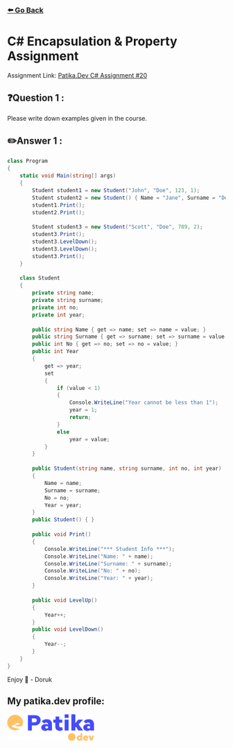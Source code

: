 ### [⬅️ Go Back](../../README.md)

# C# Encapsulation & Property Assignment

Assignment Link: [Patika.Dev C# Assignment #20](https://app.patika.dev/courses/csharp-101/3-encapsulation-ve-property-kavrami)

## ❓Question 1 :

Please write down examples given in the course.

## ✏️Answer 1 :

```c#
class Program
{
    static void Main(string[] args)
    {
        Student student1 = new Student("John", "Doe", 123, 1);
        Student student2 = new Student() { Name = "Jane", Surname = "Doe", No = 456, Year = 2 };
        student1.Print();
        student2.Print();

        Student student3 = new Student("Scott", "Doe", 789, 2);
        student3.Print();
        student3.LevelDown();
        student3.LevelDown();
        student3.Print();
    }

    class Student
    {
        private string name;
        private string surname;
        private int no;
        private int year;

        public string Name { get => name; set => name = value; }
        public string Surname { get => surname; set => surname = value; }
        public int No { get => no; set => no = value; }
        public int Year
        {
            get => year;
            set
            {
                if (value < 1)
                {
                    Console.WriteLine("Year cannot be less than 1");
                    year = 1;
                    return;
                }
                else
                    year = value;
            }
        }

        public Student(string name, string surname, int no, int year)
        {
            Name = name;
            Surname = surname;
            No = no;
            Year = year;
        }
        public Student() { }

        public void Print()
        {
            Console.WriteLine("*** Student Info ***");
            Console.WriteLine("Name: " + name);
            Console.WriteLine("Surname: " + surname);
            Console.WriteLine("No: " + no);
            Console.WriteLine("Year: " + year);
        }

        public void LevelUp()
        {
            Year++;
        }
        public void LevelDown()
        {
            Year--;
        }
    }
}
```

Enjoy 🚀 - Doruk

## My patika.dev profile:

<a href="https://app.patika.dev/kaolin"><img src="../../assets/newPatikaLogo.svg" width=200/></a>
